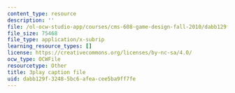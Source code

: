 ```yaml
---
content_type: resource
description: ''
file: /ol-ocw-studio-app/courses/cms-608-game-design-fall-2010/dabb129f32485bc6afeacee5ba9ff7fe_68567.vtt
file_size: 75468
file_type: application/x-subrip
learning_resource_types: []
license: https://creativecommons.org/licenses/by-nc-sa/4.0/
ocw_type: OCWFile
resourcetype: Other
title: 3play caption file
uid: dabb129f-3248-5bc6-afea-cee5ba9ff7fe
---
```

